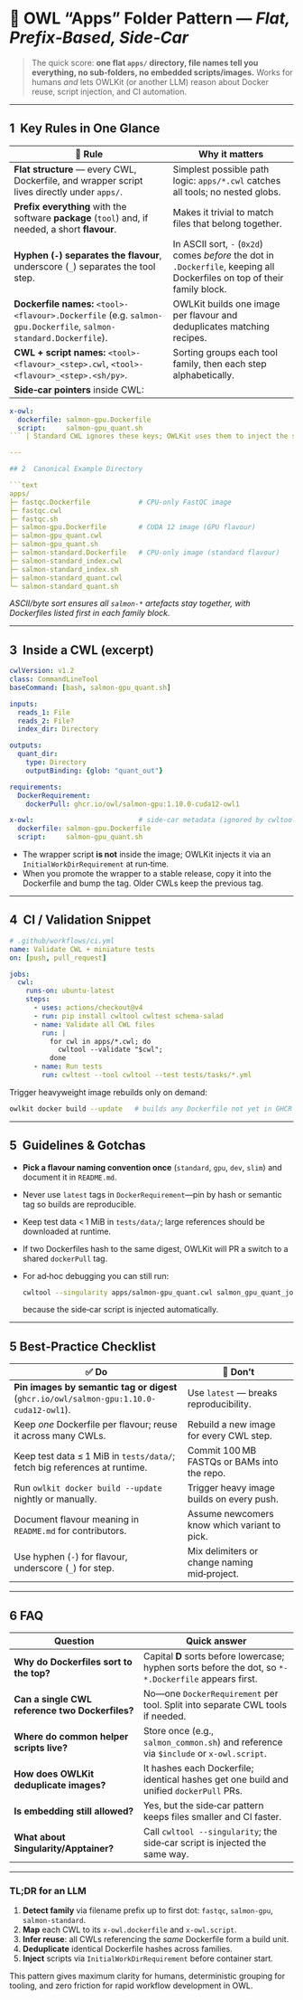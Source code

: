 # 🦉 OWL “Apps” Folder Pattern — *Flat, Prefix‑Based, Side‑Car*

> The quick score: **one flat `apps/` directory, file names tell you everything, no sub‑folders, no embedded scripts/images.**  Works for humans *and* lets OWLKit (or another LLM) reason about Docker reuse, script injection, and CI automation.

---

## 1  Key Rules in One Glance

| 📏 Rule                                                                                                           | Why it matters                                                                                                                        |
| ----------------------------------------------------------------------------------------------------------------- | ------------------------------------------------------------------------------------------------------------------------------------- |
| **Flat structure** — every CWL, Dockerfile, and wrapper script lives directly under `apps/`.                      | Simplest possible path logic: `apps/*.cwl` catches all tools; no nested globs.                                                        |
| **Prefix everything** with the software **package** (`tool`) and, if needed, a short **flavour**.                 | Makes it trivial to match files that belong together.                                                                                 |
| **Hyphen (`-`) separates the flavour**, underscore (`_`) separates the tool step.                                 | In ASCII sort, `-` (<code>0x2d</code>) comes *before* the dot in `.Dockerfile`, keeping all Dockerfiles on top of their family block. |
| **Dockerfile names:** `<tool>-<flavour>.Dockerfile` (e.g. `salmon-gpu.Dockerfile`, `salmon-standard.Dockerfile`). | OWLKit builds one image per flavour and deduplicates matching recipes.                                                                |
| **CWL + script names:** `<tool>-<flavour>_<step>.cwl`, `<tool>-<flavour>_<step>.<sh/py>`.                         | Sorting groups each tool family, then each step alphabetically.                                                                       |
| **Side‑car pointers** inside CWL:                                                                                 |                                                                                                                                       |

````yaml
x-owl:
  dockerfile: salmon-gpu.Dockerfile
  script:     salmon-gpu_quant.sh
``` | Standard CWL ignores these keys; OWLKit uses them to inject the script at run‑time and to trace Docker lineage. |

---

## 2  Canonical Example Directory

```text
apps/
├─ fastqc.Dockerfile            # CPU‑only FastQC image
├─ fastqc.cwl
├─ fastqc.sh
├─ salmon-gpu.Dockerfile        # CUDA 12 image (GPU flavour)
├─ salmon-gpu_quant.cwl
├─ salmon-gpu_quant.sh
├─ salmon-standard.Dockerfile   # CPU‑only image (standard flavour)
├─ salmon-standard_index.cwl
├─ salmon-standard_index.sh
├─ salmon-standard_quant.cwl
└─ salmon-standard_quant.sh
````

*ASCII/byte sort ensures all `salmon-*` artefacts stay together, with Dockerfiles listed first in each family block.*

---

## 3  Inside a CWL (excerpt)

```yaml
cwlVersion: v1.2
class: CommandLineTool
baseCommand: [bash, salmon-gpu_quant.sh]

inputs:
  reads_1: File
  reads_2: File?
  index_dir: Directory

outputs:
  quant_dir:
    type: Directory
    outputBinding: {glob: "quant_out"}

requirements:
  DockerRequirement:
    dockerPull: ghcr.io/owl/salmon-gpu:1.10.0-cuda12-owl1

x-owl:                          # side‑car metadata (ignored by cwltool)
  dockerfile: salmon-gpu.Dockerfile
  script:     salmon-gpu_quant.sh
```

* The wrapper script **is not** inside the image; OWLKit injects it via an `InitialWorkDirRequirement` at run‑time.
* When you promote the wrapper to a stable release, copy it into the Dockerfile and bump the tag. Older CWLs keep the previous tag.

---

## 4  CI / Validation Snippet

```yaml
# .github/workflows/ci.yml
name: Validate CWL + miniature tests
on: [push, pull_request]

jobs:
  cwl:
    runs-on: ubuntu-latest
    steps:
      - uses: actions/checkout@v4
      - run: pip install cwltool cwltest schema-salad
      - name: Validate all CWL files
        run: |
          for cwl in apps/*.cwl; do
            cwltool --validate "$cwl";
          done
      - name: Run tests
        run: cwltest --tool cwltool --test tests/tasks/*.yml
```

Trigger heavyweight image rebuilds only on demand:

```bash
owlkit docker build --update   # builds any Dockerfile not yet in GHCR
```

---

## 5  Guidelines & Gotchas

* **Pick a flavour naming convention once** (`standard`, `gpu`, `dev`, `slim`) and document it in `README.md`.
* Never use `latest` tags in `DockerRequirement`—pin by hash or semantic tag so builds are reproducible.
* Keep test data < 1 MiB in `tests/data/`; large references should be downloaded at runtime.
* If two Dockerfiles hash to the same digest, OWLKit will PR a switch to a shared `dockerPull` tag.
* For ad‑hoc debugging you can still run:

  ```bash
  cwltool --singularity apps/salmon-gpu_quant.cwl salmon_gpu_quant_job.yml
  ```

  because the side‑car script is injected automatically.

---

## 5  Best‑Practice Checklist

| ✅ Do                                                                                    | 🚫 Don’t                                     |
| --------------------------------------------------------------------------------------- | -------------------------------------------- |
| **Pin images by semantic tag or digest** (`ghcr.io/owl/salmon-gpu:1.10.0-cuda12-owl1`). | Use `latest` — breaks reproducibility.       |
| Keep *one* Dockerfile per flavour; reuse it across many CWLs.                           | Rebuild a new image for every CWL step.      |
| Keep test data ≤ 1 MiB in `tests/data/`; fetch big references at runtime.               | Commit 100 MB FASTQs or BAMs into the repo.  |
| Run `owlkit docker build --update` nightly or manually.                                 | Trigger heavy image builds on every push.    |
| Document flavour meaning in `README.md` for contributors.                               | Assume newcomers know which variant to pick. |
| Use hyphen (`-`) for flavour, underscore (`_`) for step.                                | Mix delimiters or change naming mid‑project. |

---

## 6  FAQ

| Question                                        | Quick answer                                                                                          |
| ----------------------------------------------- | ----------------------------------------------------------------------------------------------------- |
| **Why do Dockerfiles sort to the top?**         | Capital **D** sorts before lowercase; hyphen sorts before the dot, so `*-*.Dockerfile` appears first. |
| **Can a single CWL reference two Dockerfiles?** | No—one `DockerRequirement` per tool. Split into separate CWL tools if needed.                         |
| **Where do common helper scripts live?**        | Store once (e.g., `salmon_common.sh`) and reference via `$include` or `x-owl.script`.                 |
| **How does OWLKit deduplicate images?**         | It hashes each Dockerfile; identical hashes get one build and unified `dockerPull` PRs.               |
| **Is embedding still allowed?**                 | Yes, but the side‑car pattern keeps files smaller and CI faster.                                      |
| **What about Singularity/Apptainer?**           | Call `cwltool --singularity`; the side‑car script is injected the same way.                           |

---

### TL;DR for an LLM

1. **Detect family** via filename prefix up to first dot: `fastqc`, `salmon-gpu`, `salmon-standard`.
2. **Map** each CWL to its `x-owl.dockerfile` and `x-owl.script`.
3. **Infer reuse**: all CWLs referencing the *same* Dockerfile form a build unit.
4. **Deduplicate** identical Dockerfile hashes across families.
5. **Inject** scripts via `InitialWorkDirRequirement` before container start.

This pattern gives maximum clarity for humans, deterministic grouping for tooling, and zero friction for rapid workflow development in OWL.
